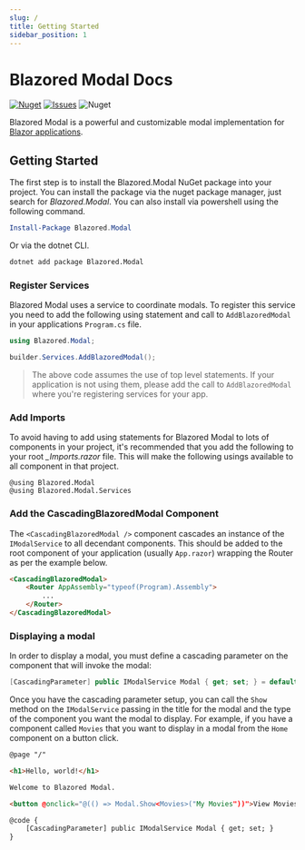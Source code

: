 ```yaml
---
slug: /
title: Getting Started
sidebar_position: 1
---
```


# Blazored Modal Docs

[![Nuget](https://img.shields.io/nuget/v/blazored.modal.svg?logo=nuget)](https://www.nuget.org/packages/Blazored.Modal/)
[![Issues](https://img.shields.io/github/issues/Blazored/Modal?logo=github)](https://github.com/Blazored/Modal/issues)
![Nuget](https://img.shields.io/nuget/dt/Blazored.Modal?logo=nuget)

Blazored Modal is a powerful and customizable modal implementation for [Blazor applications](https://blazor.net).

## Getting Started

The first step is to install the Blazored.Modal NuGet package into your project. You can install the package via the nuget package manager, just search for *Blazored.Modal*. You can also install via powershell using the following command.

```powershell
Install-Package Blazored.Modal
```

Or via the dotnet CLI.

```bash
dotnet add package Blazored.Modal
```

### Register Services

Blazored Modal uses a service to coordinate modals. To register this service you need to add the following using statement and call to `AddBlazoredModal` in your applications `Program.cs` file.

```csharp
using Blazored.Modal;
```

```csharp
builder.Services.AddBlazoredModal();
```

> The above code assumes the use of top level statements. If your application is not using them, please add the call to `AddBlazoredModal` where you're registering services for your app.


### Add Imports

To avoid having to add using statements for Blazored Modal to lots of components in your project, it's recommended that you add the following to your root *_Imports.razor* file. This will make the following usings available to all component in that project.

```razor
@using Blazored.Modal
@using Blazored.Modal.Services
```

### Add the CascadingBlazoredModal Component

The `<CascadingBlazoredModal />` component cascades an instance of the `IModalService` to all decendant components. This should be added to the root component of your application (usually `App.razor`) wrapping the Router as per the example below.

```html
<CascadingBlazoredModal>
    <Router AppAssembly="typeof(Program).Assembly">
        ...
    </Router>
</CascadingBlazoredModal>
```

### Displaying a modal

In order to display a modal, you must define a cascading parameter on the component that will invoke the modal:

```csharp
[CascadingParameter] public IModalService Modal { get; set; } = default!;
```

Once you have the cascading parameter setup, you can call the `Show` method on the `IModalService` passing in the title for the modal and the type of the component you want the modal to display. For example, if you have a component called `Movies` that you want to display in a modal from the `Home` component on a button click.

```html
@page "/"

<h1>Hello, world!</h1>

Welcome to Blazored Modal.

<button @onclick="@(() => Modal.Show<Movies>("My Movies"))">View Movies</button>

@code {
    [CascadingParameter] public IModalService Modal { get; set; }
}
```